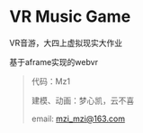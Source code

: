 # VR Music Game

VR音游，大四上虚拟现实大作业

基于aframe实现的webvr

> 代码：Mz1
>
> 建模、动画：梦心凯，云不喜
>
> email: mzi_mzi@163.com



